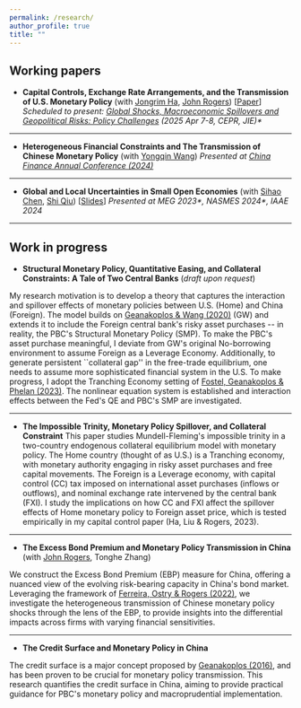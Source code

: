 ```yaml
---
permalink: /research/
author_profile: true
title: ""
---
```





## Working papers

- **Capital Controls, Exchange Rate Arrangements, and the Transmission of U.S. Monetary Policy** (with [Jongrim Ha](https://www.worldbank.org/en/about/people/j/jongrim-ha), [John Rogers](https://www.johnrogerseconomist.net/)) [[Paper](https://www.dropbox.com/scl/fi/cjlq7uobbmm6if4cdssfk/KC-paper-BdF_JIMF-submission-Rogers.pdf?rlkey=4glwgevivv5477zsoca00bw5m&e=1&st=kixepg95&dl=0)]
*Scheduled to present: [Global Shocks, Macroeconomic Spillovers and Geopolitical Risks: Policy Challenges](https://cepr.org/events/global-shocks-macroeconomic-spillovers-and-geopolitical-risks-policy-challenges) (2025 Apr 7-8, CEPR, JIE)\**

- - -

- **Heterogeneous Financial Constraints and The Transmission of Chinese Monetary Policy** (with [Yongqin Wang](https://fisf.fudan.edu.cn/en_show-112-156.html))
*Presented at [China Finance Annual Conference (2024)](http://www.jryj.org.cn/CN/news/news104.shtml)* <!-- Under review at Economic Research Journal -->


- - -
- **Global and Local Uncertainties in Small Open Economies** (with [Sihao Chen](https://chensihao.weebly.com/), [Shi Qiu](https://sites.google.com/view/shiqiu)) [[Slides](https://www.dropbox.com/scl/fi/zkt3vkbojudzrnieeu58e/global_and_local_uncertainty_IU.pdf?rlkey=avpb7q9muhe31xaxfxv9omz8b\&dl=0)]
*Presented at MEG 2023\*, NASMES 2024\*,  IAAE 2024*


- - -

<!--**4. Capital Controls and Financial Spillovers of U.S. Monetary Policy** (with [John Rogers](https://www.johnrogerseconomist.net/))-->

<!--**5. Winners and Losers from U.S.-China Tension**-->





## Work in progress 

- **Structural Monetary Policy, Quantitative Easing, and Collateral Constraints: A Tale of Two Central Banks** (*draft upon request*)

My research motivation is to develop a theory that captures the interaction and spillover effects of monetary policies between U.S. (Home) and China (Foreign). The model builds on [Geanakoplos & Wang (2020)](https://www.aeaweb.org/articles?id=10.1257/mac.20180484) (GW) and extends it to include the Foreign central bank's risky asset purchases -- in reality,  the PBC's Structural Monetary Policy (SMP). To make the PBC's asset purchase meaningful, I deviate from GW's original No-borrowing environment to assume Foreign as a Leverage Economy. Additionally, to generate persistent ``collateral gap'' in the free-trade equilibrium, one needs to assume more sophisticated financial system in the U.S. To make progress, I adopt the Tranching Economy setting of [Fostel, Geanakoplos & Phelan (2023)](https://papers.ssrn.com/sol3/papers.cfm?abstract_id=2921456). The nonlinear equation system is established and interaction effects between the Fed's QE and PBC's SMP are investigated.

- - -

- **The Impossible Trinity, Monetary Policy Spillover, and Collateral Constraint**
This paper studies Mundell-Fleming's impossible trinity in a two-country endogenous collateral equilibrium model with monetary policy. The Home country (thought of as U.S.) is a Tranching economy, with monetary authority engaging in risky asset purchases and free capital movements. The Foreign is a Leverage economy, with capital control (CC) tax imposed on international asset purchases (inflows or outflows), and nominal exchange rate intervened by the central bank (FXI). I study the implications on how CC and FXI affect the spillover effects of Home monetary policy to Foreign asset price, which is tested empirically in my capital control paper (Ha, Liu \& Rogers, 2023).

- - -

- **The Excess Bond Premium and Monetary Policy Transmission in China** (with [John Rogers](https://www.johnrogerseconomist.net/), Tonghe Zhang)

We construct the Excess Bond Premium (EBP) measure for China, offering a nuanced view of the evolving risk-bearing capacity in China's bond market. Leveraging the framework of [Ferreira, Ostry & Rogers (2022)](https://www.bankofengland.co.uk/-/media/boe/files/working-paper/2024/firm-financial-conditions-and-the-transmission-of-monetary-policy.pdf), we investigate the heterogeneous transmission of Chinese monetary policy shocks through the lens of the EBP, to provide insights into the differential impacts across firms with varying financial sensitivities.


- - -

- **The Credit Surface and Monetary Policy in China**

The credit surface is a major concept proposed by [Geanakoplos (2016)](https://www.elibrary.imf.org/display/book/9780262034623/ch015.xml), and has been proven to be crucial for monetary policy transmission. This research quantifies the credit surface in China, aiming to provide practical guidance for PBC's monetary policy and macroprudential implementation.
